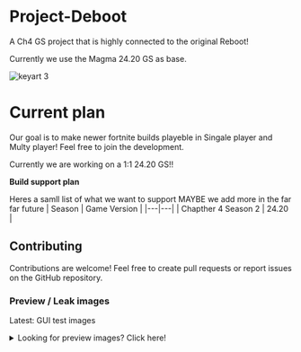 # Project-Deboot
A Ch4 GS project that is highly connected to the original Reboot!

Currently we use the Magma 24.20 GS as base.


![keyart 3](https://github.com/user-attachments/assets/e414c9a0-227c-456e-98f3-0dfb686d9aa7)

# Current plan
Our goal is to make newer fortnite builds playeble in Singale player and Multy player! Feel free to join the development.

Currently we are working on a 1:1 24.20 GS!!

**Build support plan**

Heres a samll list of what we want to support MAYBE we add more in the far far future
| Season | Game Version |
|---|---|
| Chapther 4 Season 2 | 24.20 |






## Contributing
Contributions are welcome! Feel free to create pull requests or report issues on the GitHub repository.


### Preview / Leak images
Latest: GUI test images
<details>
  
  <br>

<summary>Looking for preview images? Click here!</summary>

# GUI test 4 
`FULL GUI test 4`

![FULLGUi4](https://github.com/user-attachments/assets/6372ed89-0f28-4ec2-8eaf-a31a2a203a70)


`GUI test 4 (Lategame tab)`

![GUI4LGtab](https://github.com/user-attachments/assets/15ac9914-f5bc-4794-8e80-ef646b7099e0)


`Dump tab (GUI 4)`
Not finished yet 

![dumptab](https://github.com/user-attachments/assets/689946af-f36e-4ca9-b86c-264c14496d76)

# GUI test 9
`New Player tab with the list of players and options`

![Test9Playertab](https://github.com/user-attachments/assets/511d9621-1d8d-4fa4-b680-2bd8c974fea9)

`2nd image (separete player's HP and Shields  silder)`

![2ndimage](https://github.com/user-attachments/assets/df0a31f0-6d66-41f2-ae31-fc129d27eaa2)

`Game tab on Test 9`

![GametabeTest9](https://github.com/user-attachments/assets/d38ef8ad-4195-4e8b-b90e-efbe99194eca)


`Test 9 Lategame tab`

![Test9LGtab](https://github.com/user-attachments/assets/f752e2cb-e71c-466c-8bb2-9a141c6234fe)


`Other 3`
soon

`Other 4`
soon

`Other 5`
soon



</details>
